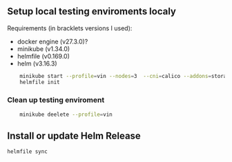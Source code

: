 # 

## Setup local testing enviroments localy 

Requirements (in bracklets versions I used):

* docker engine (v27.3.0)?
* minikube (v1.34.0)
* helmfile (v0.169.0)
* helm (v3.16.3)

```sh
    minikube start --profile=vin --nodes=3  --cni=calico --addons=storage-provisioner
    helmfile init
```

### Clean up testing enviroment

```sh
    minikube deelete --profile=vin
```

## Install or update Helm Release

```sh
helmfile sync
```
